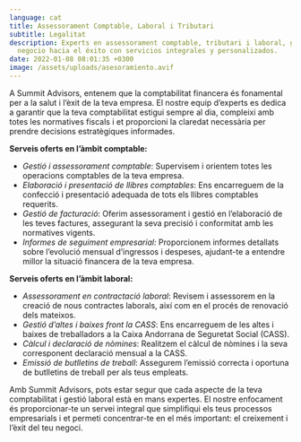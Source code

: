 ```yaml
---
language: cat
title: Assessorament Comptable, Laboral i Tributari
subtitle: Legalitat
description: Experts en assessorament comptable, tributari i laboral, guiando tu
  negocio hacia el éxito con servicios integrales y personalizados.
date: 2022-01-08 08:01:35 +0300
image: /assets/uploads/asesoramiento.avif
---
```

A Summit Advisors, entenem que la comptabilitat financera és fonamental per a la salut i l’èxit de la teva empresa. El nostre equip d’experts es dedica a garantir que la teva comptabilitat estigui sempre al dia, compleixi amb totes les normatives fiscals i et proporcioni la claredat necessària per prendre decisions estratègiques informades.

**Serveis oferts en l’àmbit comptable:**

* *Gestió i assessorament comptable*: Supervisem i orientem totes les operacions comptables de la teva empresa.
* *Elaboració i presentació de llibres comptables*: Ens encarreguem de la confecció i presentació adequada de tots els llibres comptables requerits.
* *Gestió de facturació*: Oferim assessorament i gestió en l’elaboració de les teves factures, assegurant la seva precisió i conformitat amb les normatives vigents.
* *Informes de seguiment empresarial:* Proporcionem informes detallats sobre l’evolució mensual d’ingressos i despeses, ajudant-te a entendre millor la situació financera de la teva empresa.

**Serveis oferts en l’àmbit laboral:**

* *Assessorament en contractació laboral*: Revisem i assessorem en la creació de nous contractes laborals, així com en el procés de renovació dels mateixos.
* *Gestió d’altes i baixes front la CASS*: Ens encarreguem de les altes i baixes de treballadors a la Caixa Andorrana de Seguretat Social (CASS).
* *Càlcul i declaració de nòmines*: Realitzem el càlcul de nòmines i la seva corresponent declaració mensual a la CASS.
* *Emissió de butlletins de treball*: Assegurem l’emissió correcta i oportuna de butlletins de treball per als teus empleats.

Amb Summit Advisors, pots estar segur que cada aspecte de la teva comptabilitat i gestió laboral està en mans expertes. El nostre enfocament és proporcionar-te un servei integral que simplifiqui els teus processos empresarials i et permeti concentrar-te en el més important: el creixement i l’èxit del teu negoci.
